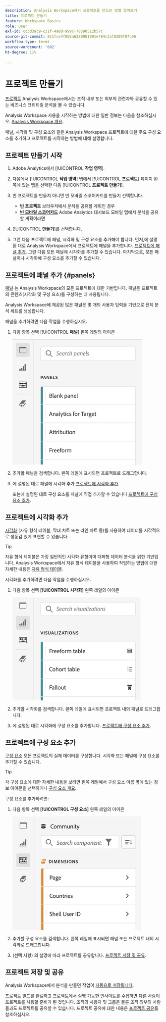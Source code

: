 ```yaml
---
description: Analysis Workspace에서 프로젝트를 만드는 방법 알아보기
title: 프로젝트 만들기
feature: Workspace Basics
role: User
exl-id: cc3d3ac9-c31f-4a8d-999c-78590512b57c
source-git-commit: 811fce4f056a6280081901e484c3af8209f87c06
workflow-type: tm+mt
source-wordcount: '602'
ht-degree: 11%

---
```


# 프로젝트 만들기

[프로젝트](/help/analysis-workspace/build-workspace-project/freeform-overview.md) Analysis Workspace에서는 조직 내부 또는 외부의 관련자와 공유할 수 있는 비즈니스 크리티컬 분석을 볼 수 있습니다.

Analysis Workspace 사용을 시작하는 방법에 대한 일반 정보는 다음을 참조하십시오. [Analysis Workspace 개요](/help/analysis-workspace/home.md).

패널, 시각화 및 구성 요소와 같은 Analysis Workspace 프로젝트에 대한 주요 구성 요소를 추가하고 프로젝트를 시작하는 방법에 대해 설명합니다.

## 프로젝트 만들기 시작

1. Adobe Analytics에서 [!UICONTROL **작업 영역**].

1. 다음에서 [!UICONTROL **작업 영역**] 탭에서 [!UICONTROL **프로젝트**] 페이지 왼쪽에 있는 탭을 선택한 다음 [!UICONTROL **프로젝트 만들기**].

1. 빈 프로젝트를 만들지 아니면 빈 모바일 스코어카드를 만들지 선택합니다.

   * **빈 프로젝트** 브라우저에서 분석을 공유할 계획인 경우
   * [**빈 모바일 스코어카드**](/help/mobile-app/curator.md) Adobe Analytics 대시보드 모바일 앱에서 분석을 공유할 계획이라면

1. [!UICONTROL **만들기**]&#x200B;를 선택합니다.

1. 그런 다음 프로젝트에 패널, 시각화 및 구성 요소를 추가해야 합니다. 먼저,에 설명된 대로 Analysis Workspace에서 프로젝트에 패널을 추가합니다. [프로젝트에 패널 추가](#add-panels-to-the-project). 그런 다음 모든 패널에 시각화를 추가할 수 있습니다. 마지막으로, 모든 패널이나 시각화에 구성 요소를 추가할 수 있습니다.

## 프로젝트에 패널 추가 {#panels}

[패널](/help/analysis-workspace/c-panels/panels.md) 는 Analysis Workspace의 모든 프로젝트에 대한 기반입니다. 패널은 프로젝트의 콘텐츠(시각화 및 구성 요소)를 구성하는 데 사용됩니다.

Analysis Workspace에 제공된 많은 패널은 몇 개의 사용자 입력을 기반으로 전체 분석 세트를 생성합니다.

패널을 추가하려면 다음 작업을 수행하십시오.

1. 다음 항목 선택 [!UICONTROL **패널**] 왼쪽 레일의 아이콘

   ![패널 선택 아이콘과 사용 가능한 패널 목록입니다.](assets/build-panels.png)

1. 추가할 패널을 검색합니다. 왼쪽 레일에 표시되면 프로젝트로 드래그합니다.

1. 에 설명된 대로 패널에 시각화 추가 [프로젝트에 시각화 추가](#add-visualizations-to-the-project).

   또는에 설명된 대로 구성 요소를 패널에 직접 추가할 수 있습니다 [프로젝트에 구성 요소 추가](#add-components-to-the-project).

## 프로젝트에 시각화 추가

[시각화](/help/analysis-workspace/visualizations/freeform-analysis-visualizations.md) (자유 형식 테이블, 막대 차트 또는 라인 차트 등)를 사용하여 데이터를 시각적으로 생동감 있게 표현할 수 있습니다.

>[!TIP]
>
>자유 형식 테이블은 가장 일반적인 시각화 유형이며 대화형 데이터 분석을 위한 기반입니다. Analysis Workspace에서 자유 형식 테이블을 사용하여 작업하는 방법에 대한 자세한 내용은 [자유 형식 테이블](/help/analysis-workspace/visualizations/freeform-table/freeform-table.md).

시각화를 추가하려면 다음 작업을 수행하십시오.

1. 다음 항목 선택 **[!UICONTROL 시각화]** 왼쪽 레일의 아이콘

   ![선택한 시각화 아이콘 및 사용 가능한 시각화 목록입니다.](assets/build-visualizations.png)

1. 추가할 시각화를 검색합니다. 왼쪽 레일에 표시되면 프로젝트 내의 패널로 드래그합니다.

1. 에 설명된 대로 시각화에 구성 요소를 추가합니다. [프로젝트에 구성 요소 추가](#add-components-to-the-project).

## 프로젝트에 구성 요소 추가

[구성 요소](/help/components/overview.md) 모든 프로젝트의 실제 데이터를 구성합니다. 시각화 또는 패널에 구성 요소를 추가할 수 있습니다.

>[!TIP]
>
>각 구성 요소에 대한 자세한 내용을 보려면 왼쪽 레일에서 구성 요소 이름 옆에 있는 정보 아이콘을 선택하거나 [구성 요소 개요](/help/components/overview.md).

구성 요소를 추가하려면:

1. 다음 항목 선택 **[!UICONTROL 구성 요소]** 왼쪽 레일의 아이콘

   ![선택한 구성 요소 아이콘 및 사용 가능한 차원 목록.](assets/build-components.png)

1. 추가할 구성 요소를 검색합니다. 왼쪽 레일에 표시되면 패널 또는 프로젝트 내의 시각화로 드래그합니다.

1. (선택 사항) 의 설명에 따라 프로젝트를 공유합니다. [프로젝트 저장 및 공유](#save-and-share-the-project).

## 프로젝트 저장 및 공유

Analysis Workspace에서 분석을 만들면 작업이 [자동으로 저장됩니다](/help/analysis-workspace/build-workspace-project/save-projects.md).

프로젝트 빌드를 완료하고 프로젝트에서 실행 가능한 인사이트를 수집하면 다른 사람이 프로젝트를 사용할 준비가 된 것입니다. 조직의 사용자 및 그룹은 물론 조직 외부의 사람들과도 프로젝트를 공유할 수 있습니다. 프로젝트 공유에 대한 내용은 [프로젝트 공유](/help/analysis-workspace/curate-share/share-projects.md)를 참조하십시오.
